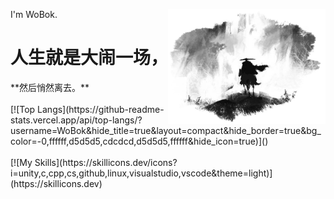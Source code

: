 <style> h1 { border-bottom: none } </style>
I'm WoBok.
<img align="right" hight=50% width=50% alt="BG" src="GitHub_Background.png" />
<h1>人生就是大闹一场，</h1>
**然后悄然离去。**
<br>
<br>
[![Top Langs](https://github-readme-stats.vercel.app/api/top-langs/?username=WoBok&hide_title=true&layout=compact&hide_border=true&bg_color=-0,ffffff,d5d5d5,cdcdcd,d5d5d5,ffffff&hide_icon=true)]()
<br>
<br>
[![My Skills](https://skillicons.dev/icons?i=unity,c,cpp,cs,github,linux,visualstudio,vscode&theme=light)](https://skillicons.dev)

